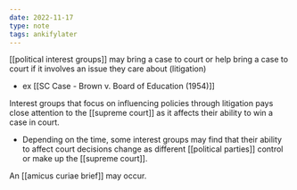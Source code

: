 ```yaml
---
date: 2022-11-17
type: note
tags: ankifylater
---
```


[[political interest groups]] may bring a case to court or help bring a case to court if it involves an issue they care about (litigation)
- ex [[SC Case - Brown v. Board of Education (1954)]]

Interest groups that focus on influencing policies through litigation pays close attention to the [[supreme court]] as it affects their ability to win a case in court.
- Depending on the time, some interest groups may find that their ability to affect court decisions change as different [[political parties]] control or make up the [[supreme court]].

An [[amicus curiae brief]] may occur.

